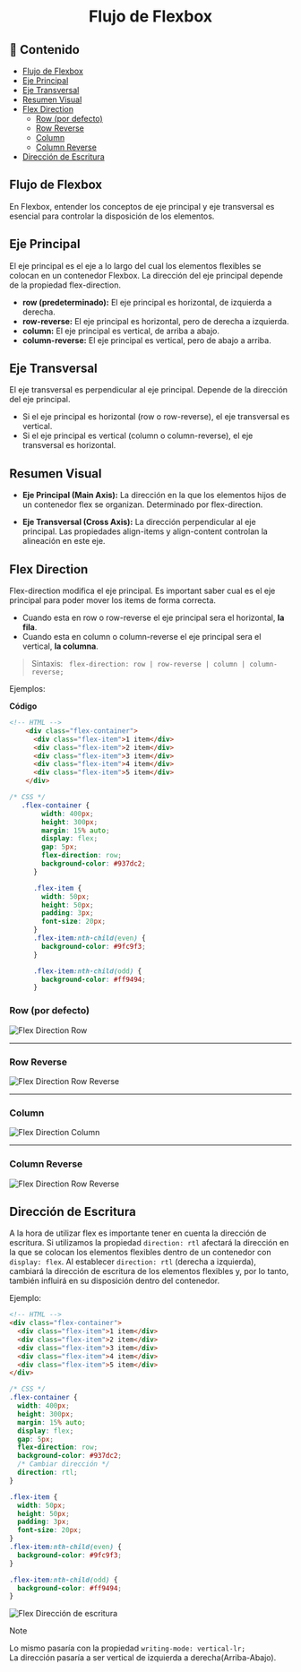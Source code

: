 <h1 align="center">Flujo de Flexbox</h1>

<h2>📑 Contenido</h2>

- [Flujo de Flexbox](#flujo-de-flexbox)
- [Eje Principal](#eje-principal)
- [Eje Transversal](#eje-transversal)
- [Resumen Visual](#resumen-visual)
- [Flex Direction](#flex-direction)
  - [Row (por defecto)](#row-por-defecto)
  - [Row Reverse](#row-reverse)
  - [Column](#column)
  - [Column Reverse](#column-reverse)
- [Dirección de Escritura](#dirección-de-escritura)

## Flujo de Flexbox

En Flexbox, entender los conceptos de eje principal y eje transversal es esencial para controlar la disposición de los elementos.

## Eje Principal

El eje principal es el eje a lo largo del cual los elementos flexibles se colocan en un contenedor Flexbox. La dirección del eje principal depende de la propiedad flex-direction.

- **row (predeterminado):** El eje principal es horizontal, de izquierda a derecha.
- **row-reverse:** El eje principal es horizontal, pero de derecha a izquierda.
- **column:** El eje principal es vertical, de arriba a abajo.
- **column-reverse:** El eje principal es vertical, pero de abajo a arriba.

## Eje Transversal

El eje transversal es perpendicular al eje principal. Depende de la dirección del eje principal.

- Si el eje principal es horizontal (row o row-reverse), el eje transversal es vertical.
- Si el eje principal es vertical (column o column-reverse), el eje transversal es horizontal.

## Resumen Visual

- **Eje Principal (Main Axis):** La dirección en la que los elementos hijos de un contenedor flex se organizan. Determinado por flex-direction.

- **Eje Transversal (Cross Axis):** La dirección perpendicular al eje principal. Las propiedades align-items y align-content controlan la alineación en este eje.

## Flex Direction

Flex-direction modifica el eje principal.
Es important saber cual es el eje principal para poder mover los items de forma correcta.

- Cuando esta en row o row-reverse el eje principal sera el horizontal, **la fila**.
- Cuando esta en column o column-reverse el eje principal sera el vertical, **la columna**.

> Sintaxis: ` flex-direction: row | row-reverse | column | column-reverse;`

Ejemplos:

**Código**

```HTML
<!-- HTML -->
    <div class="flex-container">
      <div class="flex-item">1 item</div>
      <div class="flex-item">2 item</div>
      <div class="flex-item">3 item</div>
      <div class="flex-item">4 item</div>
      <div class="flex-item">5 item</div>
    </div>
```

```CSS
/* CSS */
   .flex-container {
        width: 400px;
        height: 300px;
        margin: 15% auto;
        display: flex;
        gap: 5px;
        flex-direction: row;
        background-color: #937dc2;
      }

      .flex-item {
        width: 50px;
        height: 50px;
        padding: 3px;
        font-size: 20px;
      }
      .flex-item:nth-child(even) {
        background-color: #9fc9f3;
      }

      .flex-item:nth-child(odd) {
        background-color: #ff9494;
      }
```

### Row (por defecto)

![Flex Direction Row](./img/direction-row.png)

---

### Row Reverse

![Flex Direction Row Reverse](./img/direction-row-reverse.png)

---

### Column

![Flex Direction Column](./img/direction-column.png)

---

### Column Reverse

![Flex Direction Row Reverse](./img/direction-column-reverse.png)

## Dirección de Escritura

A la hora de utilizar flex es importante tener en cuenta la dirección de escritura. Si utilizamos la propiedad `direction: rtl` afectará la dirección en la que se colocan los elementos flexibles dentro de un contenedor con `display: flex`. Al establecer `direction: rtl` (derecha a izquierda), cambiará la dirección de escritura de los elementos flexibles y, por lo tanto, también influirá en su disposición dentro del contenedor.

Ejemplo:

```html
<!-- HTML -->
<div class="flex-container">
  <div class="flex-item">1 item</div>
  <div class="flex-item">2 item</div>
  <div class="flex-item">3 item</div>
  <div class="flex-item">4 item</div>
  <div class="flex-item">5 item</div>
</div>
```

```css
/* CSS */
.flex-container {
  width: 400px;
  height: 300px;
  margin: 15% auto;
  display: flex;
  gap: 5px;
  flex-direction: row;
  background-color: #937dc2;
  /* Cambiar dirección */
  direction: rtl;
}

.flex-item {
  width: 50px;
  height: 50px;
  padding: 3px;
  font-size: 20px;
}
.flex-item:nth-child(even) {
  background-color: #9fc9f3;
}

.flex-item:nth-child(odd) {
  background-color: #ff9494;
}
```

![Flex Dirección de escritura](./img/direccion-escritura.png)

> [!NOTE]
>
> Lo mismo pasaría con la propiedad `writing-mode: vertical-lr;` <br>
> La dirección pasaría a ser vertical de izquierda a derecha(Arriba-Abajo).
